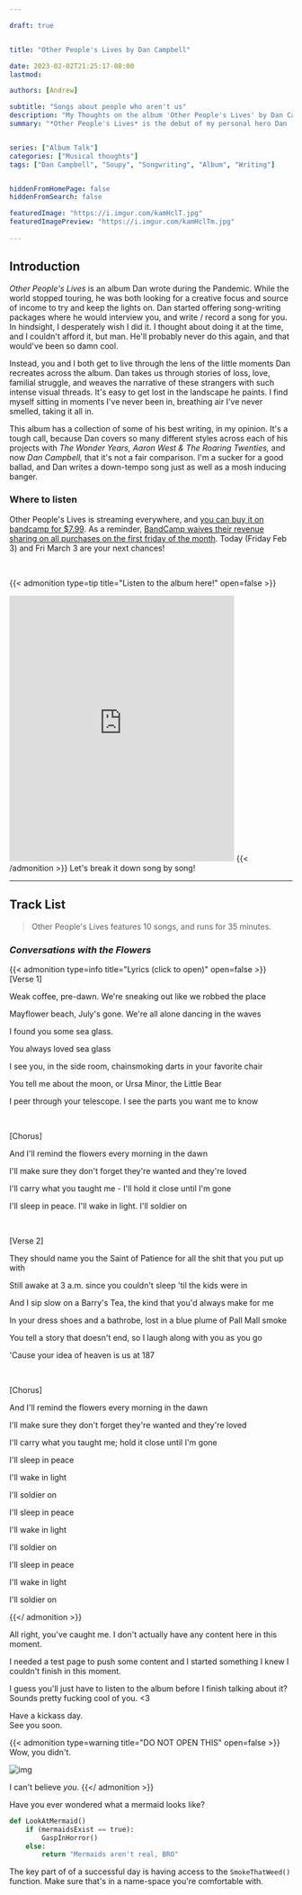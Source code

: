 ```yaml
---

draft: true


title: "Other People's Lives by Dan Campbell"

date: 2023-02-02T21:25:17-08:00
lastmod: 

authors: [Andrew]

subtitle: "Songs about people who aren't us" 
description: "My Thoughts on the album 'Other People's Lives' by Dan Campbell" 
summary: "*Other People's Lives* is the debut of my personal hero Dan 'Soupy' Campbell releasing music under his own name. Let's talk about what makes this album so special, and why I can't get it out of my head."


series: ["Album Talk"]
categories: ["Musical thoughts"]
tags: ["Dan Campbell", "Soupy", "Songwriting", "Album", "Writing"]


hiddenFromHomePage: false
hiddenFromSearch: false

featuredImage: "https://i.imgur.com/kamHclT.jpg"
featuredImagePreview: "https://i.imgur.com/kamHclTm.jpg"
    
---
```


## Introduction

*Other People's Lives* is an album Dan wrote during the Pandemic. 
While the world stopped touring, he was both looking for a creative focus and source of income to try and keep the lights on.
Dan started offering song-writing packages where he would interview you, and write / record a song for you. 
In hindsight, I desperately wish I did it. 
I thought about doing it at the time, and I couldn't afford it, but man. 
He'll probably never do this again, and that would've been so damn cool. 

Instead, you and I both get to live through the lens of the little moments Dan recreates across the album. 
Dan takes us through stories of loss, love, familial struggle, and weaves the narrative of these strangers with such intense visual threads. 
It's easy to get lost in the landscape he paints. 
I find myself sitting in moments I've never been in, breathing air I've never smelled, taking it all in.

This album has a collection of some of his best writing, in my opinion. 
It's a tough call, because Dan covers so many different styles across each of his projects with *The Wonder Years, Aaron West & The Roaring Twenties,* and now *Dan Campbell,* that it's not a fair comparison.
I'm a sucker for a good ballad, and Dan writes a down-tempo song just as well as a mosh inducing banger. 

### Where to listen

Other People's Lives is streaming everywhere, and [you can buy it on bandcamp for $7.99](https://dan-campbell.bandcamp.com/album/other-people-s-lives).
As a reminder, [BandCamp waives their revenue sharing on all purchases on the first friday of the month](https://daily.bandcamp.com/features/bandcamp-fridays-update).
Today (Friday Feb 3) and Fri March 3 are your next chances! 

&nbsp;

{{< admonition type=tip title="Listen to the album here!" open=false >}}
<iframe style="border: 0; width: 400px; height: 472px;" src="https://bandcamp.com/EmbeddedPlayer/album=5250220/size=large/bgcol=ffffff/linkcol=333333/artwork=small/transparent=true/" seamless><a href="https://dan-campbell.bandcamp.com/album/other-people-s-lives">Other People’s Lives by Dan Campbell</a></iframe>
{{< /admonition >}}
Let's break it down song by song! 

---

## Track List

> Other People's Lives features 10 songs, and runs for 35 minutes.



### *Conversations with the Flowers* 

{{< admonition type=info title="Lyrics (click to open)" open=false >}}
[Verse 1]

Weak coffee, pre-dawn. We're sneaking out like we robbed the place

Mayflower beach, July's gone. We're all alone dancing in the waves

I found you some sea glass.

You always loved sea glass

I see you, in the side room, chainsmoking darts in your favorite chair

You tell me about the moon, or Ursa Minor, the Little Bear

I peer through your telescope. I see the parts you want me to know

&nbsp;

[Chorus]

And I'll remind the flowers every morning in the dawn

I'll make sure they don't forget they're wanted and they're loved

I'll carry what you taught me - I'll hold it close until I'm gone

I'll sleep in peace. I'll wake in light. I'll soldier on

&nbsp;


[Verse 2]

They should name you the Saint of Patience for all the shit that you put up with

Still awake at 3 a.m. since you couldn't sleep 'til the kids were in

And I sip slow on a Barry's Tea, the kind that you'd always make for me

In your dress shoes and a bathrobe, lost in a blue plume of Pall Mall smoke

You tell a story that doesn't end, so I laugh along with you as you go

'Cause your idea of heaven is us at 187

&nbsp;

[Chorus]

And I'll remind the flowers every morning in the dawn

I'll make sure they don't forget they're wanted and they're loved

I'll carry what you taught me; hold it close until I'm gone


I'll sleep in peace

I'll wake in light

I'll soldier on

I'll sleep in peace

I'll wake in light

I'll soldier on

I'll sleep in peace

I'll wake in light

I'll soldier on

{{</ admonition >}}

All right, you've caught me. 
I don't actually have any content here in this moment. 

I needed a test page to push some content and I started something I knew I couldn't finish in this moment. 

I guess you'll just have to listen to the album before I finish talking about it? Sounds pretty fucking cool of you. <3 

Have a kickass day.  
See you soon. 

{{< admonition type=warning title="DO NOT OPEN THIS" open=false >}}
Wow, you didn't. 

![img](https://y.yarn.co/70a77fda-20d6-4e8e-bf99-32b4c8f56f59_text.gif)

I can't believe *you*. 
{{</ admonition >}}

Have you ever wondered what a mermaid looks like?

```python 
def LookAtMermaid()
    if (mermaidsExist == true):
        GaspInHorror()
    else:
        return "Mermaids aren't real, BRO"

```
The key part of of a successful day is having access to the `SmokeThatWeed()` function. Make sure that's in a name-space you're comfortable with.     


